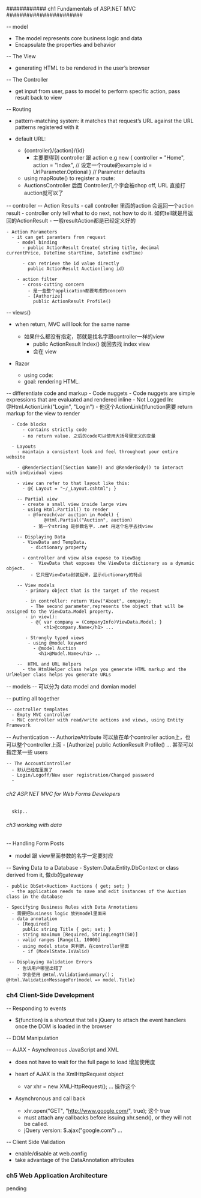 ############ ch1 Fundamentals of ASP.NET MVC  #######################

-- model 
  - The model represents core business logic and data
  - Encapsulate the properties and behavior 

-- The View
  - generating HTML to be rendered in the user’s browser

-- The Controller
  - get input from user, pass to model to perform specific action, pass result back to view 

--  Routing 
  - pattern-matching system: it matches that request’s URL against the URL patterns registered with it

  - default URL: 
    - {controller}/{action}/{id}
      - 主要要得到 controller 跟 action 
      e.g  new { controller = "Home", action = "Index",  // 设定一个route的example 
            id = UrlParameter.Optional } // Parameter defaults
    - using mapRoute() to register a route:
    - AuctionsController 后面 Controller几个字会被chop off, URL 直接打auction就可以了


-- controller
  -- Action Results
    - call controller 里面的action 会返回一个action result 
    - controller only tell what to do next, not how to do it. 如何tell就是用返回的ActionResult
      - 一般resultAction都是已经定义好的 
      
    - Action Parameters
      - it can get paramters from request 
        - model binding 
          - public ActionResult Create( string title, decimal currentPrice, DateTime startTime, DateTime endTime)
          
          - can retrieve the id value directly 
            public ActionResult Auction(long id)

        - action filter 
          - cross-cutting concern
            - 是一些整个application都要考虑的concern
            - [Authorize]
              public ActionResult Profile()

-- views()
  - when return, MVC will look for the same name
    - 如果什么都没有指定，那就是找名字跟controller一样的view 
      - public ActionResult Index() 就回去找 index view 
      - 会在 view

  - Razor 
    - using code:
    - goal: rendering HTML.
      
  -- differentiate code and markup 
      - Code nuggets
        - Code nuggets are simple expressions that are evaluated and rendered inline
        - Not Logged In: @Html.ActionLink("Login", "Login")
          - 他这个ActionLink()function需要 return markup for the view to render
        
      - Code blocks
          - contains strictly code  
          - no return value. 之后的code可以使用大括号里定义的变量
          
      - Layouts
        - maintain a consistent look and feel throughout your entire website
      
        - @RenderSection([Section Name]) and @RenderBody() to interact with individual views
   
        - view can refer to that layout like this: 
          - @{ Layout = "~/_Layout.cshtml"; }
          
        -- Partial view
          - create a small view inside large view
          - using Html.Partial() to render 
            - @foreach(var auction in Model) {
                  @Html.Partial("Auction", auction)
              - 第一个string 是参数名字，.net 用这个名字去找view 
        
        -- Displaying Data
          - ViewData and TempData.
             - dictionary property 
             
          - controller and view also expose to ViewBag 
             -  ViewData that exposes the ViewData dictionary as a dynamic object. 
             - 它只是ViewData封装起来，显示dictionary的特点   
        
        -- View models
           - primary object that is the target of the request
        
           - in controller: return View("About", company);
             - The second parameter,represents the object that will be assigned to the ViewData.Model property.
           - in view():  
             - @{ var company = (CompanyInfo)ViewData.Model; }
                  <h1>@company.Name</h1> ... 
                  
           - Strongly typed views 
            - using @model keyword
              - @model Auction
                <h1>@Model.Name</h1> .. 
                
        --  HTML and URL Helpers
          - the HtmlHelper class helps you generate HTML markup and the UrlHelper class helps you generate URLs
                    
  -- models
    -- 可以分为 data model and domian model 
    
  
  -- putting all together
    
    -- controller templates 
      - Empty MVC controller
      - MVC controller with read/write actions and views, using Entity Framework  
        
  --  Authentication
    -- AuthorizeAttribute 可以放在单个controller action上，也可以整个controller上面
      - [Authorize]
        public ActionResult Profile() ... 甚至可以指定某一些 users
        
    -- The AccountController 
      - 默认已经在里面了
      - Login/Logoff/New user registration/Changed password 
      - 
        
        
 ######  ch2 ASP.NET MVC for Web Forms Developers
      skip..
      
 
 ######  ch3 working with data 
 -- Handling Form Posts
   - model 跟 view里面参数的名字一定要对应      
        
 -- Saving Data to a Database 
    - System.Data.Entity.DbContext or class derived from it, 做db的gateway 
        
    - public DbSet<Auction> Auctions { get; set; }
      - the application needs to save and edit instances of the Auction class in the database
    
    - Specifying Business Rules with Data Annotations
      - 需要把business logic 放到model里面来
      - data annotation
        - [Required]
          public string Title { get; set; }
        - string maximum [Required, StringLength(50)]
        - valid ranges [Range(1, 10000] 
        - using model state 来判断，在controller里面
          - if (ModelState.IsValid)
       
     -- Displaying Validation Errors 
        - 告诉用户哪里出错了
        - 学会使用 @Html.ValidationSummary()； @Html.ValidationMessageFor(model => model.Title)
        
        
### ch4 Client-Side Development ### 

-- Responding to events 
  - $(function) is a shortcut that tells jQuery to attach the event handlers once the DOM is loaded in the browser

-- DOM Manipulation   

-- AJAX - Asynchronous JavaScript and XML
  - does not have to wait for the full page to load 增加使用度 
  
  - heart of AJAX is the XmlHttpRequest object
    - var xhr = new XMLHttpRequest(); ... 操作这个
  
  - Asynchronous and call back 
    - xhr.open("GET", "http://www.google.com/", true); 这个 true
    - must attach any callbacks before issuing xhr.send(), or they will not be called.
    - jQuery version:
      $.ajax("google.com") ... 
  
-- Client Side Validation 
  - enable/disable at web.config
  - take advantage of the DataAnnotation attributes
  
  
### ch5  Web Application Architecture  ###  
  
  pending 
  
  
  
  
  
  
  
  
  
  
  
  
  
  
  











